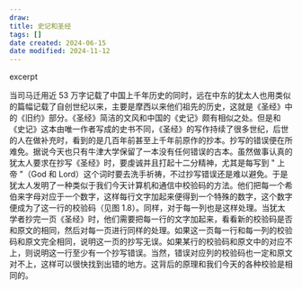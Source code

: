 ```yaml
---
draw:
title: 史记和圣经
tags: []
date created: 2024-06-15
date modified: 2024-11-12
---
```


excerpt

<!-- more -->

当司马迁用近 53 万字记载了中国上千年历史的同时，远在中东的犹太人也用类似的篇幅记载了自创世纪以来，主要是摩西以来他们祖先的历史，这就是《圣经》中的《旧约》部分。《圣经》简洁的文风和中国的《史记》颇有相似之处。但是和《史记》这本由唯一作者写成的史书不同，《圣经》的写作持续了很多世纪，后世的人在做补充时，看到的是几百年前甚至上千年前原作的抄本。抄写的错误便在所难免。据说今天也只有牛津大学保留了一本没有任何错误的古本。虽然做事认真的犹太人要求在抄写《圣经》时，要虔诚并且打起十二分精神，尤其是每写到 " 上帝 "（God 和 Lord）这个词时要去洗手祈祷，不过抄写错误还是难以避免。于是犹太人发明了一种类似于我们今天计算机和通信中校验码的方法。他们把每一个希伯来字母对应于一个数字，这样每行文字加起来便得到一个特殊的数字，这个数字便成为了这一行的校验码（见图 1.8）。同样，对于每一列也是这样处理。当犹太学者抄完一页《圣经》时，他们需要把每一行的文字加起来，看看新的校验码是否和原文的相同，然后对每一页进行同样的处理。如果这一页每一行和每一列的校验码和原文完全相同，说明这一页的抄写无误。如果某行的校验码和原文中的对应不上，则说明这一行至少有一个抄写错误。当然，错误对应列的校验码也一定和原文对不上，这样可以很快找到出错的地方。这背后的原理和我们今天的各种校验是相同的。
